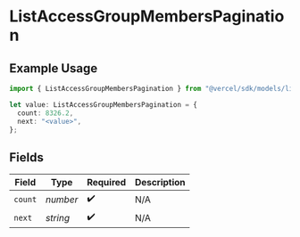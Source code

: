 # ListAccessGroupMembersPagination

## Example Usage

```typescript
import { ListAccessGroupMembersPagination } from "@vercel/sdk/models/listaccessgroupmembersop.js";

let value: ListAccessGroupMembersPagination = {
  count: 8326.2,
  next: "<value>",
};
```

## Fields

| Field              | Type               | Required           | Description        |
| ------------------ | ------------------ | ------------------ | ------------------ |
| `count`            | *number*           | :heavy_check_mark: | N/A                |
| `next`             | *string*           | :heavy_check_mark: | N/A                |